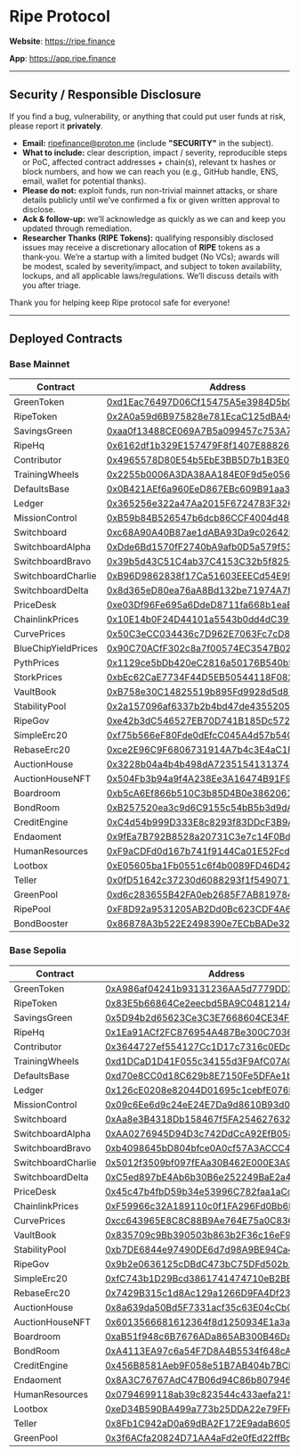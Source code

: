 # Ripe Protocol

**Website**: https://ripe.finance

**App**: https://app.ripe.finance

---

## Security / Responsible Disclosure

If you find a bug, vulnerability, or anything that could put user funds at risk, please report it **privately**.

- **Email:** ripefinance@proton.me (include **"SECURITY"** in the subject).
- **What to include:** clear description, impact / severity, reproducible steps or PoC, affected contract addresses + chain(s), relevant tx hashes or block numbers, and how we can reach you (e.g., GitHub handle, ENS, email, wallet for potential thanks).
- **Please do not:** exploit funds, run non-trivial mainnet attacks, or share details publicly until we’ve confirmed a fix or given written approval to disclose.
- **Ack & follow‑up:** we’ll acknowledge as quickly as we can and keep you updated through remediation.
- **Researcher Thanks (RIPE Tokens):** qualifying responsibly disclosed issues may receive a discretionary allocation of **RIPE** tokens as a thank‑you. We’re a startup with a limited budget (No VCs); awards will be modest, scaled by severity/impact, and subject to token availability, lockups, and all applicable laws/regulations. We’ll discuss details with you after triage.

Thank you for helping keep Ripe protocol safe for everyone!

---

## Deployed Contracts

### Base Mainnet

| Contract            | Address                                                                                                               |
| ------------------- | --------------------------------------------------------------------------------------------------------------------- |
| GreenToken          | [0xd1Eac76497D06Cf15475A5e3984D5bC03de7C707](https://basescan.org/address/0xd1Eac76497D06Cf15475A5e3984D5bC03de7C707) |
| RipeToken           | [0x2A0a59d6B975828e781EcaC125dBA40d7ee5dDC0](https://basescan.org/address/0x2A0a59d6B975828e781EcaC125dBA40d7ee5dDC0) |
| SavingsGreen        | [0xaa0f13488CE069A7B5a099457c753A7CFBE04d36](https://basescan.org/address/0xaa0f13488CE069A7B5a099457c753A7CFBE04d36) |
| RipeHq              | [0x6162df1b329E157479F8f1407E888260E0EC3d2b](https://basescan.org/address/0x6162df1b329E157479F8f1407E888260E0EC3d2b) |
| Contributor         | [0x4965578D80E54b5EbE3BB5D7b1B3E0425559C1D1](https://basescan.org/address/0x4965578D80E54b5EbE3BB5D7b1B3E0425559C1D1) |
| TrainingWheels      | [0x2255b0006A3DA38AA184E0F9d5e056C2d0448065](https://basescan.org/address/0x2255b0006A3DA38AA184E0F9d5e056C2d0448065) |
| DefaultsBase        | [0x0B421AEf6a960EeD867EBc609B91aa3501115085](https://basescan.org/address/0x0B421AEf6a960EeD867EBc609B91aa3501115085) |
| Ledger              | [0x365256e322a47Aa2015F6724783F326e9B24fA47](https://basescan.org/address/0x365256e322a47Aa2015F6724783F326e9B24fA47) |
| MissionControl      | [0xB59b84B526547b6dcb86CCF4004d48E619156CF3](https://basescan.org/address/0xB59b84B526547b6dcb86CCF4004d48E619156CF3) |
| Switchboard         | [0xc68A90A40B87ae1dABA93Da9c02642F8B74030F9](https://basescan.org/address/0xc68A90A40B87ae1dABA93Da9c02642F8B74030F9) |
| SwitchboardAlpha    | [0xDde6Bd1570fF2740bA9afb0D5a579f537074B9Ea](https://basescan.org/address/0xDde6Bd1570fF2740bA9afb0D5a579f537074B9Ea) |
| SwitchboardBravo    | [0x39b5d43C51C4ab37C4153C32b5f825d10d1a83aD](https://basescan.org/address/0x39b5d43C51C4ab37C4153C32b5f825d10d1a83aD) |
| SwitchboardCharlie  | [0xB96D9862838f17Ca51603EEECd54E99f33D3461d](https://basescan.org/address/0xB96D9862838f17Ca51603EEECd54E99f33D3461d) |
| SwitchboardDelta    | [0x8d365eD80ea76aA8Bd132be71974A7ffa8990aC2](https://basescan.org/address/0x8d365eD80ea76aA8Bd132be71974A7ffa8990aC2) |
| PriceDesk           | [0xe03Df96Fe695a6DdeD8711fa668b1eaE561C7A8C](https://basescan.org/address/0xe03Df96Fe695a6DdeD8711fa668b1eaE561C7A8C) |
| ChainlinkPrices     | [0x10E14b0F24D44101a5543b0dd4dC39554dBD9761](https://basescan.org/address/0x10E14b0F24D44101a5543b0dd4dC39554dBD9761) |
| CurvePrices         | [0x50C3eCC034436c7D962E7063Fc7cD8f05A97Bbc1](https://basescan.org/address/0x50C3eCC034436c7D962E7063Fc7cD8f05A97Bbc1) |
| BlueChipYieldPrices | [0x90C70ACfF302c8a7f00574EC3547B0221f39cD28](https://basescan.org/address/0x90C70ACfF302c8a7f00574EC3547B0221f39cD28) |
| PythPrices          | [0x1129ce5bDb420eC2816a50176B540b545a137F0c](https://basescan.org/address/0x1129ce5bDb420eC2816a50176B540b545a137F0c) |
| StorkPrices         | [0xbEc62CaE7734F44D5EB50544118F08289c2BF677](https://basescan.org/address/0xbEc62CaE7734F44D5EB50544118F08289c2BF677) |
| VaultBook           | [0xB758e30C14825519b895Fd9928d5d8748A71a944](https://basescan.org/address/0xB758e30C14825519b895Fd9928d5d8748A71a944) |
| StabilityPool       | [0x2a157096af6337b2b4bd47de435520572ed5a439](https://basescan.org/address/0x2a157096af6337b2b4bd47de435520572ed5a439) |
| RipeGov             | [0xe42b3dC546527EB70D741B185Dc57226cA01839D](https://basescan.org/address/0xe42b3dC546527EB70D741B185Dc57226cA01839D) |
| SimpleErc20         | [0xf75b566eF80Fde0dEfcC045A4d57b540eb43ddfD](https://basescan.org/address/0xf75b566eF80Fde0dEfcC045A4d57b540eb43ddfD) |
| RebaseErc20         | [0xce2E96C9F6806731914A7b4c3E4aC1F296d98597](https://basescan.org/address/0xce2E96C9F6806731914A7b4c3E4aC1F296d98597) |
| AuctionHouse        | [0x3228b04a4b4b498dA7235154131374077600989F](https://basescan.org/address/0x3228b04a4b4b498dA7235154131374077600989F) |
| AuctionHouseNFT     | [0x504Fb3b94a9f4A238Ee3A16474B91F99A3f26F3A](https://basescan.org/address/0x504Fb3b94a9f4A238Ee3A16474B91F99A3f26F3A) |
| Boardroom           | [0xb5cA6Ef866b510C3b85D4B0e3862061A569412D1](https://basescan.org/address/0xb5cA6Ef866b510C3b85D4B0e3862061A569412D1) |
| BondRoom            | [0xB257520ea3c9d6C9155c54bB5b3d9dA601e2aeb4](https://basescan.org/address/0xB257520ea3c9d6C9155c54bB5b3d9dA601e2aeb4) |
| CreditEngine        | [0xC4d54b999D333E8c8293f83DDcF3B9A19B76645F](https://basescan.org/address/0xC4d54b999D333E8c8293f83DDcF3B9A19B76645F) |
| Endaoment           | [0x9fEa7B792B8528a20731C3e7c14F0Bd6F7ae9dfE](https://basescan.org/address/0x9fEa7B792B8528a20731C3e7c14F0Bd6F7ae9dfE) |
| HumanResources      | [0xF9aCDFd0d167b741f9144Ca01E52FcdE16BE108b](https://basescan.org/address/0xF9aCDFd0d167b741f9144Ca01E52FcdE16BE108b) |
| Lootbox             | [0xE05605ba1Fb0551c6f4b0089FD46D42D63c795bA](https://basescan.org/address/0xE05605ba1Fb0551c6f4b0089FD46D42D63c795bA) |
| Teller              | [0x0fD51642c37230d6088293f1f5490712078085aD](https://basescan.org/address/0x0fD51642c37230d6088293f1f5490712078085aD) |
| GreenPool           | [0xd6c283655B42FA0eb2685F7AB819784F071459dc](https://basescan.org/address/0xd6c283655B42FA0eb2685F7AB819784F071459dc) |
| RipePool            | [0xF8D92a9531205AB2Dd0Bc623CDF4A6Ab4c3a2526](https://basescan.org/address/0xF8D92a9531205AB2Dd0Bc623CDF4A6Ab4c3a2526) |
| BondBooster         | [0x86878A3b522E2498390e7ECbBADe32de5aa0DC9E](https://basescan.org/address/0x86878A3b522E2498390e7ECbBADe32de5aa0DC9E) |

### Base Sepolia

| Contract           | Address                                                                                                                       |
| ------------------ | ----------------------------------------------------------------------------------------------------------------------------- |
| GreenToken         | [0xA986af04241b93131236AA5d7779DD348842F26A](https://sepolia.basescan.org/address/0xA986af04241b93131236AA5d7779DD348842F26A) |
| RipeToken          | [0x83E5b66864Ce2eecbd5BA9C0481214A559B5e84c](https://sepolia.basescan.org/address/0x83E5b66864Ce2eecbd5BA9C0481214A559B5e84c) |
| SavingsGreen       | [0x5D94b2d65623Ce3C3E7668604CE34F8091307Bd1](https://sepolia.basescan.org/address/0x5D94b2d65623Ce3C3E7668604CE34F8091307Bd1) |
| RipeHq             | [0x1Ea91ACf2FC876954A487Be300C703647d575C7E](https://sepolia.basescan.org/address/0x1Ea91ACf2FC876954A487Be300C703647d575C7E) |
| Contributor        | [0x3644727ef554127Cc1D17c7316c0EDce86B78065](https://sepolia.basescan.org/address/0x3644727ef554127Cc1D17c7316c0EDce86B78065) |
| TrainingWheels     | [0xd1DCaD1D41F055c34155d3F9AfC07AC558E173B5](https://sepolia.basescan.org/address/0xd1DCaD1D41F055c34155d3F9AfC07AC558E173B5) |
| DefaultsBase       | [0xd70e8CC0d18C629b8E7150Fe5DFAe1bCc9697743](https://sepolia.basescan.org/address/0xd70e8CC0d18C629b8E7150Fe5DFAe1bCc9697743) |
| Ledger             | [0x126cE0208e82044D01695c1cebfE076B6F4BD394](https://sepolia.basescan.org/address/0x126cE0208e82044D01695c1cebfE076B6F4BD394) |
| MissionControl     | [0x09c6Ee6d9c24eE24E7Da9d8610B93d0DAb11ba8B](https://sepolia.basescan.org/address/0x09c6Ee6d9c24eE24E7Da9d8610B93d0DAb11ba8B) |
| Switchboard        | [0xAa8e3B4318Db158467f5FA254627632c3E0Adb8f](https://sepolia.basescan.org/address/0xAa8e3B4318Db158467f5FA254627632c3E0Adb8f) |
| SwitchboardAlpha   | [0xAA0276945D94D3c742DdCcA92EfB0588CC17b3f6](https://sepolia.basescan.org/address/0xAA0276945D94D3c742DdCcA92EfB0588CC17b3f6) |
| SwitchboardBravo   | [0xb4098645bD804bfce0A0cf57A3ACCC45eF59245f](https://sepolia.basescan.org/address/0xb4098645bD804bfce0A0cf57A3ACCC45eF59245f) |
| SwitchboardCharlie | [0x5012f3509bf097fEAa30B462E000E3A9cc9dEb08](https://sepolia.basescan.org/address/0x5012f3509bf097fEAa30B462E000E3A9cc9dEb08) |
| SwitchboardDelta   | [0xC5ed897bE4Ab6b30B6e252249BaE2a4B86A08eDA](https://sepolia.basescan.org/address/0xC5ed897bE4Ab6b30B6e252249BaE2a4B86A08eDA) |
| PriceDesk          | [0x45c47b4fbD59b34e53996C782faa1aCc5E128872](https://sepolia.basescan.org/address/0x45c47b4fbD59b34e53996C782faa1aCc5E128872) |
| ChainlinkPrices    | [0xF59966c32A189110c0f1FA296Fd0Bb6D848824Ff](https://sepolia.basescan.org/address/0xF59966c32A189110c0f1FA296Fd0Bb6D848824Ff) |
| CurvePrices        | [0xcc643965E8C8C88B9Ae764E75a0C836EcC8689e8](https://sepolia.basescan.org/address/0xcc643965E8C8C88B9Ae764E75a0C836EcC8689e8) |
| VaultBook          | [0x835709c9Bb390503b863b2F36c16eF9ca5f958Ec](https://sepolia.basescan.org/address/0x835709c9Bb390503b863b2F36c16eF9ca5f958Ec) |
| StabilityPool      | [0xb7DE6844e97490DE6d7d98A9BE94Ca4809724b01](https://sepolia.basescan.org/address/0xb7DE6844e97490DE6d7d98A9BE94Ca4809724b01) |
| RipeGov            | [0x9b2e0636125cDBdC473bC75DFd502b1642B68ab1](https://sepolia.basescan.org/address/0x9b2e0636125cDBdC473bC75DFd502b1642B68ab1) |
| SimpleErc20        | [0xfC743b1D29Bcd3861741474710eB2BB7CFfF1fd7](https://sepolia.basescan.org/address/0xfC743b1D29Bcd3861741474710eB2BB7CFfF1fd7) |
| RebaseErc20        | [0x7429B315c1d8Ac129a1266D9FA4Df23F4CcF5052](https://sepolia.basescan.org/address/0x7429B315c1d8Ac129a1266D9FA4Df23F4CcF5052) |
| AuctionHouse       | [0x8a639da50Bd5F7331acf35c63E04cCb093F7d6D1](https://sepolia.basescan.org/address/0x8a639da50Bd5F7331acf35c63E04cCb093F7d6D1) |
| AuctionHouseNFT    | [0x6013566681612364f8d1250934E1a3a84e955EE2](https://sepolia.basescan.org/address/0x6013566681612364f8d1250934E1a3a84e955EE2) |
| Boardroom          | [0xaB51f948c6B7676ADa865AB300B46Da4DF098c95](https://sepolia.basescan.org/address/0xaB51f948c6B7676ADa865AB300B46Da4DF098c95) |
| BondRoom           | [0xA4113EA97c6a54F7D8A4B5534f648cAaBc733666](https://sepolia.basescan.org/address/0xA4113EA97c6a54F7D8A4B5534f648cAaBc733666) |
| CreditEngine       | [0x456B8581Aeb9F058e51B7AB404b7BCEaa91f2C26](https://sepolia.basescan.org/address/0x456B8581Aeb9F058e51B7AB404b7BCEaa91f2C26) |
| Endaoment          | [0x8A3C76767AdC47B06d94C86b807946c0558B441d](https://sepolia.basescan.org/address/0x8A3C76767AdC47B06d94C86b807946c0558B441d) |
| HumanResources     | [0x0794699118ab39c823544c433aefa2151dBF190c](https://sepolia.basescan.org/address/0x0794699118ab39c823544c433aefa2151dBF190c) |
| Lootbox            | [0xeD34B590BA499a773b25DDA22e79FFeEB15bdFF4](https://sepolia.basescan.org/address/0xeD34B590BA499a773b25DDA22e79FFeEB15bdFF4) |
| Teller             | [0x8Fb1C942aD0a69dBA2F172E9adaB605e652EC9D9](https://sepolia.basescan.org/address/0x8Fb1C942aD0a69dBA2F172E9adaB605e652EC9D9) |
| GreenPool          | [0x3f6ACfa20824D71AA4aFd2e0fEd22ffBc456B0bA](https://sepolia.basescan.org/address/0x3f6ACfa20824D71AA4aFd2e0fEd22ffBc456B0bA) |
